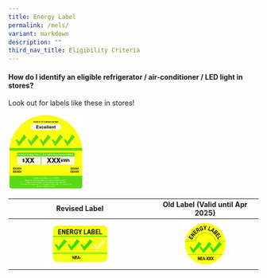 ```yaml
---
title: Energy Label
permalink: /mels/
variant: markdown
description: ""
third_nav_title: Eligibility Criteria
---
```

<h4><strong>How do I identify an eligible refrigerator / air-conditioner / LED light in stores?</strong>&nbsp;</h4>
<p>Look out for labels like these in stores!</p>
<p></p>
<div class="isomer-image-wrapper">
<img style="width: 30%;" height="auto" width="100%" alt="" src="/images/Labels/mels.jpg">
</div>
<p></p>
<table style="width: 100%;">
  <tbody>
    <tr>
      <td rowspan="1" colspan="1" style="text-align: center;">
        <strong>Revised Label</strong>
      </td>
      <td rowspan="1" colspan="1" style="text-align: center;">
        <strong>Old Label (Valid until Apr 2025)</strong>
      </td>
    </tr>
    <tr>
      <th rowspan="1" colspan="1" style="text-align: center;">
        <div class="isomer-image-wrapper">
          <img style="width: 50%;" alt="" src="/images/Labels/240122___Energy_Label_3_ticks.jpg">
        </div>
      </th>
      <th rowspan="1" colspan="1" style="text-align: center;">
        <div class="isomer-image-wrapper">
          <img style="width: 45%;" alt="" src="/images/Labels/150105___Lighting_Label_3_Tick.jpg">
        </div>
      </th>
    </tr>
  </tbody>
</table>
<p></p>